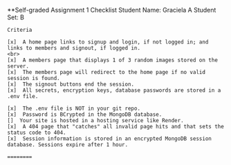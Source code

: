 **Self-graded Assignment 1 Checklist
Student Name: Graciela A
Student Set: B

    Criteria	
    
    [x]  A home page links to signup and login, if not logged in; and links to members and signout, if logged in.
    <br>
    [x]  A members page that displays 1 of 3 random images stored on the server.
    [x]  The members page will redirect to the home page if no valid session is found.
    [x]  The signout buttons end the session.
    [x]  All secrets, encryption keys, database passwords are stored in a .env file.
    
    [x]  The .env file is NOT in your git repo.
    [x]  Password is BCrypted in the MongoDB database.
    []  Your site is hosted in a hosting service like Render.
    [x]  A 404 page that "catches" all invalid page hits and that sets the status code to 404.
    [x]  Session information is stored in an encrypted MongoDB session database. Sessions expire after 1 hour.

    ========
